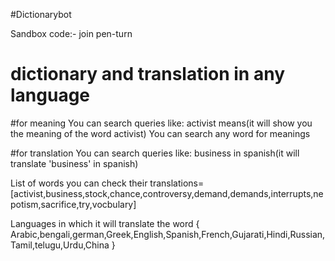 #Dictionarybot

Sandbox code:- join pen-turn
# dictionary and translation in any language

#for meaning
You can search queries like: activist means(it will show you the meaning of the word activist)
You can search any word for meanings

#for translation
You can search queries like: business in spanish(it will translate 'business' in spanish)

List of words you can check their translations=[activist,business,stock,chance,controversy,demand,demands,interrupts,nepotism,sacrifice,try,vocbulary] 


Languages in which it will translate the word {
  Arabic,bengali,german,Greek,English,Spanish,French,Gujarati,Hindi,Russian,Tamil,telugu,Urdu,China
}
